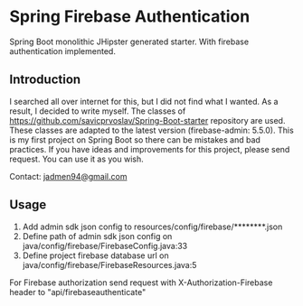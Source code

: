 # Spring Firebase Authentication
Spring Boot monolithic JHipster generated starter. With firebase authentication implemented. 

## Introduction
I searched all over internet for this, but I did not find what I wanted. As a result, I decided to write myself. The classes of https://github.com/savicprvoslav/Spring-Boot-starter repository are used. These classes are adapted to the latest version (firebase-admin: 5.5.0). This is my first project on Spring Boot so there can be mistakes and bad practices. If you have ideas and improvements for this project, please send request. You can use it as you wish. 

Contact: jadmen94@gmail.com

## Usage
1. Add admin sdk json config to resources/config/firebase/********.json
2. Define path of admin sdk json config on java/config/firebase/FirebaseConfig.java:33
3. Define project firebase database url on java/config/firebase/FirebaseResources.java:5

For Firebase authorization send request with X-Authorization-Firebase header to "api/firebaseauthenticate"




